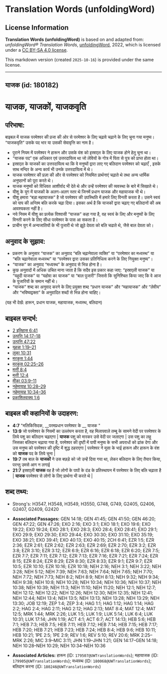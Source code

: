 # Translation Words (unfoldingWord)

## License Information

**Translation Words (unfoldingWord)** is based on and adapted from: _unfoldingWord® Translation Words_, [unfoldingWord](https://unfoldingword.org/utw), 2022, which is licensed under a [CC BY-SA 4.0 license](https://creativecommons.org/licenses/by-sa/4.0/legalcode.en).

This markdown version (created `2025-10-16`) is provided under the same license.



--------------------------------

## याजक (id: 180182)

याजक, याजकों, याजकवृति
======================

परिभाषा:
--------

बाइबल में याजक परमेश्वर की प्रजा की ओर से परमेश्वर के लिए चढ़ावे चढ़ाने के लिए चुना गया मनुष्य। “याजकवृति” उसके पद भार या उसकी सेवावृत्ति का नाम है।

* पुराने नियम में परमेश्वर ने हारून और उसके वंश को इस्राएल के लिए याजक होने हेतु चुना था।
* “याजक पद” एक अधिकार एवं उत्तरदायित्व था जो लेवियों के गोत्र में पिता से पुत्र को प्राप्त होता था।
* इस्राएल के याजकों का उत्तरदायित्व था कि वे मनुष्यों द्वारा लाए गए बलिदान परमेश्वर को चढ़ाएँ , इसके साथ मन्दिर के अन्य कार्य भी उनके उत्तरदायित्व में थे।
* याजक परमेश्वर की प्रज़ा की और से परमेश्वर को नियमित प्रार्थनाएं चढ़ाते थे तथा अन्य धार्मिक अनुष्ठानों को पूरा करते थे।
* याजक मनुष्यों को विधिवत आशीर्वाद भी देते थे और उन्हें परमेश्वर की व्यवस्था के बारे में सिखाते थे।
* यीशु के युग में याजकों के अलग\-अलग स्तर थे जिनमें प्रधान याजक और महायाजक भी थे।
* यीशु हमारा “बड़ा महायाजक” है जो परमेश्वर की उपस्थिति में हमारे लिए विनती करता है। उसने स्वयं को पाप की अन्तिम बलि करके चढ़ा दिया। इसका अर्थ है कि याजकों द्वारा चढ़ाए गए बलिदानों की अब आवश्यकता नहीं है।
* नये नियम में यीशु का प्रत्येक विश्वासी “याजक” कहा गया है, वह स्वयं के लिए और मनुष्यों के लिए विनती करने के लिए सीधा परमेश्वर के पास आ सकता है।
* प्राचीन युग में अन्यजातियों के भी पुजारी थे जो झूठे देवता को बलि चढाते थे, जैसे बाल देवता को।

अनुवाद के सुझाव:
----------------

* प्रकरण के अनुसार “याजक” का अनुवाद “बलि चढ़ानेवाला व्यक्ति” या “परमेश्वर का मध्यस्थ” या “बलि चढ़ानेवाला मध्यस्थ” या “परमेश्वर द्वारा उसका प्रतिनिधित्व करने के लिए नियुक्त मनुष्य”।
* “याजक” का अनुवाद “मध्यस्थ” के अनुवाद से भिन्न होना है।
* कुछ अनुवादों में अधिक उचित माना जाता है कि सदैव इस प्रकार कहा जाए: “इस्राएली याजक” या “यहूदी याजक” या “यहोवा का याजक” या “बाल पुजारी” जिससे कि सुनिश्चित किया जाए कि वे आज के पुजारियों के समान नहीं थे।
* “याजक” शब्द का अनुवाद करने के लिए प्रयुक्त शब्द “प्रधान याजक” और “महायाजक” और “लेवीय” और “भविष्यद्वक्ता” के अनुवादित शब्दों से भिन्न होना चाहिए।

(यह भी देखें: हारून, प्रधान याजक, महायाजक, मध्यस्थ, बलिदान)

बाइबल सन्दर्भ:
--------------

* [2 इतिहास 6:41](https://ref.ly/2Chr0:0)
* [उत्पत्ति 14:17–18](https://ref.ly/Gen14:17-Gen14:18)
* [उत्पत्ति 47:22](https://ref.ly/Gen47:22)
* [यूहन्ना 1:19–21](https://ref.ly/John1:19-John1:21)
* [लूका 10:31](https://ref.ly/Luke10:31)
* [मरकुस 1:44](https://ref.ly/Mark1:44)
* [मरकुस 02:25–26](https://ref.ly/Mark2:25-Mark2:26)
* [मत्ती 8:4](https://ref.ly/Matt8:4)
* [मत्ती 12:4](https://ref.ly/Matt12:4)
* [मीका 03:9–11](https://ref.ly/Mic3:9-Mic3:11)
* [नहेमायाह 10:28–29](https://ref.ly/Neh10:28-Neh10:29)
* [नहेमायाह 10:34–36](https://ref.ly/Neh10:34-Neh10:36)
* [प्रकाशितवाक्य 1:6](https://ref.ly/Rev0:0)

बाइबल की कहानियों के उदाहरण:
----------------------------

* **4:7** "मलिकिसिदक, \_\_परमप्रधान परमेश्वर के \_\_ याजक "
* **13:9** जो परमेश्वर के नियमों का उल्लंघन करता है, वह मिलापवाले तम्बू के सामने वेदी पर परमेश्वर के लिये पशु का बलिदान चढ़ाएगा \| **याजक** पशु को मारकर उसे वेदी पर जलाएगा \| उस पशु का लहू जिसका बलिदान चढ़ाया गया है, परमेश्वर की दृष्टी में पापी मनुष्य के सभी अपराधों को ढांक देगा और उस मनुष्य को परमेश्वर की दृष्टि में शुद्ध ठहराएगा \| परमेश्वर ने मूसा के भाई हारून और हारून के वंश को **याजक** पद के लिये चुना \|
* **19:7** तब बाल के **याजकों** ने उस बछड़े को जो उन्हें दिया गया था, लेकर बलिदान के लिए तैयार किया, परन्तु उमसे आग न लगाई
* **21:7** इस्राएली **याजक** वह है जो लोगों के पापों के दंड के प्रतिस्थापन में परमेश्वर के लिए बलि चढ़ाता है \| **याजक** परमेश्वर से लोगों के लिए प्रार्थना भी करते थे \|

शब्द तथ्य:
----------

* Strong's: H3547, H3548, H3549, H3550, G748, G749, G2405, G2406, G2407, G2409, G2420

* **Associated Passages:** GEN 14:18; GEN 41:45; GEN 41:50; GEN 46:20; GEN 47:22; GEN 47:26; EXO 2:16; EXO 3:1; EXO 18:1; EXO 19:6; EXO 19:22; EXO 19:24; EXO 28:1; EXO 28:3; EXO 28:4; EXO 28:41; EXO 29:1; EXO 29:9; EXO 29:30; EXO 29:44; EXO 30:30; EXO 31:10; EXO 35:19; EXO 38:21; EXO 39:41; EXO 40:13; EXO 40:15; 2CH 6:41; EZR 1:5; EZR 2:36; EZR 2:61; EZR 2:62; EZR 2:63; EZR 2:69; EZR 2:70; EZR 3:2; EZR 3:8; EZR 3:10; EZR 3:12; EZR 6:9; EZR 6:16; EZR 6:18; EZR 6:20; EZR 7:5; EZR 7:7; EZR 7:11; EZR 7:12; EZR 7:13; EZR 7:16; EZR 7:21; EZR 7:24; EZR 8:15; EZR 8:24; EZR 8:29; EZR 8:30; EZR 8:33; EZR 9:1; EZR 9:7; EZR 10:5; EZR 10:10; EZR 10:16; EZR 10:18; NEH 2:16; NEH 3:1; NEH 3:22; NEH 3:28; NEH 5:12; NEH 7:39; NEH 7:63; NEH 7:64; NEH 7:65; NEH 7:70; NEH 7:72; NEH 7:73; NEH 8:2; NEH 8:9; NEH 8:13; NEH 9:32; NEH 9:34; NEH 9:38; NEH 10:8; NEH 10:28; NEH 10:34; NEH 10:36; NEH 10:37; NEH 10:38; NEH 10:39; NEH 11:3; NEH 11:10; NEH 11:20; NEH 12:1; NEH 12:7; NEH 12:12; NEH 12:22; NEH 12:26; NEH 12:30; NEH 12:35; NEH 12:41; NEH 12:44; NEH 13:4; NEH 13:5; NEH 13:13; NEH 13:28; NEH 13:29; NEH 13:30; JOB 12:19; ZEP 1:4; ZEP 3:4; HAG 1:1; HAG 1:12; HAG 1:14; HAG 2:2; HAG 2:4; HAG 2:11; HAG 2:12; HAG 2:13; MAT 8:4; MAT 12:4; MAT 12:5; MRK 1:44; MRK 2:26; LUK 1:5; LUK 1:9; LUK 5:14; LUK 6:4; LUK 10:31; LUK 17:14; JHN 1:19; ACT 4:1; ACT 6:7; ACT 14:13; HEB 5:6; HEB 7:1; HEB 7:3; HEB 7:5; HEB 7:11; HEB 7:12; HEB 7:14; HEB 7:15; HEB 7:17; HEB 7:20; HEB 7:21; HEB 7:23; HEB 7:24; HEB 8:4; HEB 9:6; HEB 10:11; HEB 10:21; 1PE 2:5; 1PE 2:9; REV 1:6; REV 5:10; REV 20:6; MRK 2:25–MRK 2:26; MIC 3:9–MIC 3:11; JHN 1:19–JHN 1:21; GEN 14:17–GEN 14:18; NEH 10:28–NEH 10:29; NEH 10:34–NEH 10:36
* **Associated Articles:** हारून (ID: `179507@UWTranslationWords`); महायाजक (ID: `179905@UWTranslationWords`); मध्यस्थ (ID: `180068@UWTranslationWords`); बलिदान करना (ID: `180246@UWTranslationWords`)

